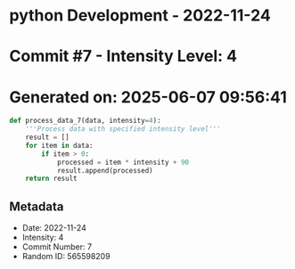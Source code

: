 ﻿# python Development - 2022-11-24
# Commit #7 - Intensity Level: 4
# Generated on: 2025-06-07 09:56:41
```python
def process_data_7(data, intensity=4):
    '''Process data with specified intensity level'''
    result = []
    for item in data:
        if item > 0:
            processed = item * intensity + 90
            result.append(processed)
    return result
```
## Metadata
- Date: 2022-11-24
- Intensity: 4
- Commit Number: 7
- Random ID: 565598209
